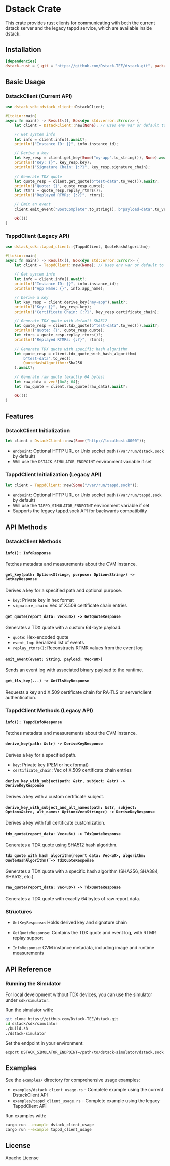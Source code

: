 # Dstack Crate

This crate provides rust clients for communicating with both the current dstack server and the legacy tappd service, which are available inside dstack.

## Installation

```toml
[dependencies]
dstack-rust = { git = "https://github.com/Dstack-TEE/dstack.git", package = "dstack-rust" }
```

## Basic Usage

### DstackClient (Current API)

```rust
use dstack_sdk::dstack_client::DstackClient;

#[tokio::main]
async fn main() -> Result<(), Box<dyn std::error::Error>> {
    let client = DstackClient::new(None); // Uses env var or default to Unix socket

    // Get system info
    let info = client.info().await?;
    println!("Instance ID: {}", info.instance_id);

    // Derive a key
    let key_resp = client.get_key(Some("my-app".to_string()), None).await?;
    println!("Key: {}", key_resp.key);
    println!("Signature Chain: {:?}", key_resp.signature_chain);

    // Generate TDX quote
    let quote_resp = client.get_quote(b"test-data".to_vec()).await?;
    println!("Quote: {}", quote_resp.quote);
    let rtmrs = quote_resp.replay_rtmrs()?;
    println!("Replayed RTMRs: {:?}", rtmrs);

    // Emit an event
    client.emit_event("BootComplete".to_string(), b"payload-data".to_vec()).await?;

    Ok(())
}
```

### TappdClient (Legacy API)

```rust
use dstack_sdk::tappd_client::{TappdClient, QuoteHashAlgorithm};

#[tokio::main]
async fn main() -> Result<(), Box<dyn std::error::Error>> {
    let client = TappdClient::new(None); // Uses env var or default to Unix socket

    // Get system info
    let info = client.info().await?;
    println!("Instance ID: {}", info.instance_id);
    println!("App Name: {}", info.app_name);

    // Derive a key
    let key_resp = client.derive_key("my-app").await?;
    println!("Key: {}", key_resp.key);
    println!("Certificate Chain: {:?}", key_resp.certificate_chain);

    // Generate TDX quote with default SHA512
    let quote_resp = client.tdx_quote(b"test-data".to_vec()).await?;
    println!("Quote: {}", quote_resp.quote);
    let rtmrs = quote_resp.replay_rtmrs()?;
    println!("Replayed RTMRs: {:?}", rtmrs);

    // Generate TDX quote with specific hash algorithm
    let quote_resp = client.tdx_quote_with_hash_algorithm(
        b"test-data".to_vec(),
        QuoteHashAlgorithm::Sha256
    ).await?;

    // Generate raw quote (exactly 64 bytes)
    let raw_data = vec![0u8; 64];
    let raw_quote = client.raw_quote(raw_data).await?;

    Ok(())
}
```

## Features

### DstackClient Initialization

```rust
let client = DstackClient::new(Some("http://localhost:8000"));
```
- `endpoint`: Optional HTTP URL or Unix socket path (`/var/run/dstack.sock` by default)
- Will use the `DSTACK_SIMULATOR_ENDPOINT` environment variable if set

### TappdClient Initialization (Legacy API)

```rust
let client = TappdClient::new(Some("/var/run/tappd.sock"));
```
- `endpoint`: Optional HTTP URL or Unix socket path (`/var/run/tappd.sock` by default)
- Will use the `TAPPD_SIMULATOR_ENDPOINT` environment variable if set
- Supports the legacy tappd.sock API for backwards compatibility

## API Methods

### DstackClient Methods

#### `info(): InfoResponse`
Fetches metadata and measurements about the CVM instance.

#### `get_key(path: Option<String>, purpose: Option<String>) -> GetKeyResponse`
Derives a key for a specified path and optional purpose.
- `key`: Private key in hex format
- `signature_chain`: Vec of X.509 certificate chain entries

#### `get_quote(report_data: Vec<u8>) -> GetQuoteResponse`
Generates a TDX quote with a custom 64-byte payload.
- `quote`: Hex-encoded quote
- `event_log`: Serialized list of events
- `replay_rtmrs()`: Reconstructs RTMR values from the event log

#### `emit_event(event: String, payload: Vec<u8>)`
Sends an event log with associated binary payload to the runtime.

#### `get_tls_key(...) -> GetTlsKeyResponse`
Requests a key and X.509 certificate chain for RA-TLS or server/client authentication.

### TappdClient Methods (Legacy API)

#### `info(): TappdInfoResponse`
Fetches metadata and measurements about the CVM instance.

#### `derive_key(path: &str) -> DeriveKeyResponse`
Derives a key for a specified path.
- `key`: Private key (PEM or hex format)
- `certificate_chain`: Vec of X.509 certificate chain entries

#### `derive_key_with_subject(path: &str, subject: &str) -> DeriveKeyResponse`
Derives a key with a custom certificate subject.

#### `derive_key_with_subject_and_alt_names(path: &str, subject: Option<&str>, alt_names: Option<Vec<String>>) -> DeriveKeyResponse`
Derives a key with full certificate customization.

#### `tdx_quote(report_data: Vec<u8>) -> TdxQuoteResponse`
Generates a TDX quote using SHA512 hash algorithm.

#### `tdx_quote_with_hash_algorithm(report_data: Vec<u8>, algorithm: QuoteHashAlgorithm) -> TdxQuoteResponse`
Generates a TDX quote with a specific hash algorithm (SHA256, SHA384, SHA512, etc.).

#### `raw_quote(report_data: Vec<u8>) -> TdxQuoteResponse`
Generates a TDX quote with exactly 64 bytes of raw report data.

### Structures
- `GetKeyResponse`: Holds derived key and signature chain

- `GetQuoteResponse`: Contains the TDX quote and event log, with RTMR replay support

- `InfoResponse`: CVM instance metadata, including image and runtime measurements

## API Reference

### Running the Simulator

For local development without TDX devices, you can use the simulator under `sdk/simulator`.

Run the simulator with:

```bash
git clone https://github.com/Dstack-TEE/dstack.git
cd dstack/sdk/simulator
./build.sh
./dstack-simulator
```
Set the endpoint in your environment:

```
export DSTACK_SIMULATOR_ENDPOINT=/path/to/dstack-simulator/dstack.sock
```

## Examples

See the `examples/` directory for comprehensive usage examples:

- `examples/dstack_client_usage.rs` - Complete example using the current DstackClient API
- `examples/tappd_client_usage.rs` - Complete example using the legacy TappdClient API

Run examples with:
```bash
cargo run --example dstack_client_usage
cargo run --example tappd_client_usage
```

## License

Apache License
